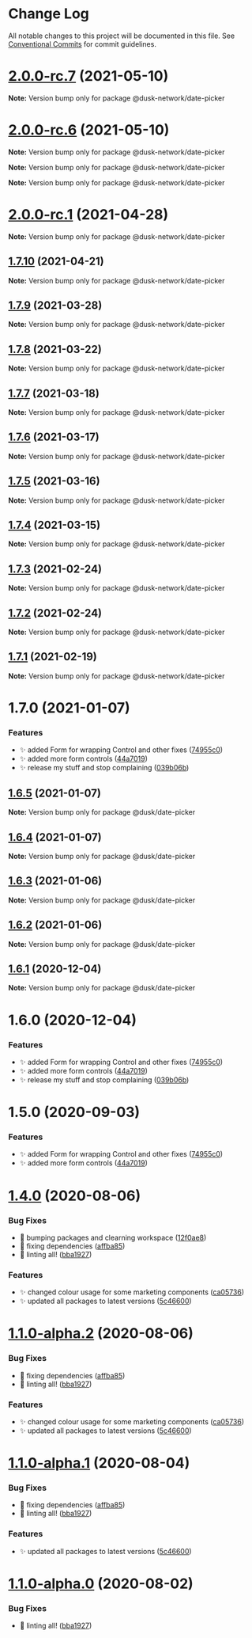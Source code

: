 # Change Log

All notable changes to this project will be documented in this file.
See [Conventional Commits](https://conventionalcommits.org) for commit guidelines.

# [2.0.0-rc.7](https://github.com/dusk-network/dusk-ui-kit/compare/v2.0.0-rc.6...v2.0.0-rc.7) (2021-05-10)

**Note:** Version bump only for package @dusk-network/date-picker





# [2.0.0-rc.6](https://github.com/dusk-network/dusk-ui-kit/compare/v2.0.0-rc.3...v2.0.0-rc.6) (2021-05-10)

**Note:** Version bump only for package @dusk-network/date-picker







**Note:** Version bump only for package @dusk-network/date-picker







**Note:** Version bump only for package @dusk-network/date-picker





# [2.0.0-rc.1](https://github.com/dusk-network/dusk-ui-kit/compare/@dusk-network/date-picker@1.7.10...@dusk-network/date-picker@2.0.0-rc.1) (2021-04-28)

**Note:** Version bump only for package @dusk-network/date-picker





## [1.7.10](https://github.com/dusk-network/dusk-ui-kit/compare/@dusk-network/date-picker@1.7.9...@dusk-network/date-picker@1.7.10) (2021-04-21)

**Note:** Version bump only for package @dusk-network/date-picker





## [1.7.9](https://github.com/dusk-network/dusk-ui-kit/compare/@dusk-network/date-picker@1.7.8...@dusk-network/date-picker@1.7.9) (2021-03-28)

**Note:** Version bump only for package @dusk-network/date-picker





## [1.7.8](https://github.com/dusk-network/dusk-ui-kit/compare/@dusk-network/date-picker@1.7.7...@dusk-network/date-picker@1.7.8) (2021-03-22)

**Note:** Version bump only for package @dusk-network/date-picker





## [1.7.7](https://github.com/dusk-network/dusk-ui-kit/compare/@dusk-network/date-picker@1.7.6...@dusk-network/date-picker@1.7.7) (2021-03-18)

**Note:** Version bump only for package @dusk-network/date-picker





## [1.7.6](https://github.com/dusk-network/dusk-ui-kit/compare/@dusk-network/date-picker@1.7.5...@dusk-network/date-picker@1.7.6) (2021-03-17)

**Note:** Version bump only for package @dusk-network/date-picker





## [1.7.5](https://github.com/dusk-network/dusk-ui-kit/compare/@dusk-network/date-picker@1.7.4...@dusk-network/date-picker@1.7.5) (2021-03-16)

**Note:** Version bump only for package @dusk-network/date-picker





## [1.7.4](https://github.com/dusk-network/dusk-ui-kit/compare/@dusk-network/date-picker@1.7.3...@dusk-network/date-picker@1.7.4) (2021-03-15)

**Note:** Version bump only for package @dusk-network/date-picker





## [1.7.3](https://github.com/dusk-network/dusk-ui-kit/compare/@dusk-network/date-picker@1.7.2...@dusk-network/date-picker@1.7.3) (2021-02-24)

**Note:** Version bump only for package @dusk-network/date-picker





## [1.7.2](https://github.com/dusk-network/dusk-ui-kit/compare/@dusk-network/date-picker@1.7.1...@dusk-network/date-picker@1.7.2) (2021-02-24)

**Note:** Version bump only for package @dusk-network/date-picker





## [1.7.1](https://github.com/dusk-network/dusk-ui-kit/compare/@dusk-network/date-picker@1.7.0...@dusk-network/date-picker@1.7.1) (2021-02-19)

**Note:** Version bump only for package @dusk-network/date-picker





# 1.7.0 (2021-01-07)


### Features

* ✨ added Form for wrapping Control and other fixes ([74955c0](https://github.com/dusk-network/dusk-ui-kit/commit/74955c0f77481f3e69619da76a0fa4a0975b17ac))
* ✨ added more form controls ([44a7019](https://github.com/dusk-network/dusk-ui-kit/commit/44a7019f4059b75c2d3f99f49cadd06665f94ae0))
* ✨ release my stuff and stop complaining ([039b06b](https://github.com/dusk-network/dusk-ui-kit/commit/039b06beb528e36ade5950dc69dfc0b69e14a69c))





## [1.6.5](https://github.com/dusk-network/dusk-ui-kit/compare/@dusk/date-picker@1.6.4...@dusk/date-picker@1.6.5) (2021-01-07)

**Note:** Version bump only for package @dusk/date-picker





## [1.6.4](https://github.com/dusk-network/dusk-ui-kit/compare/@dusk/date-picker@1.6.3...@dusk/date-picker@1.6.4) (2021-01-07)

**Note:** Version bump only for package @dusk/date-picker





## [1.6.3](https://github.com/dusk-network/dusk-ui-kit/compare/@dusk/date-picker@1.6.2...@dusk/date-picker@1.6.3) (2021-01-06)

**Note:** Version bump only for package @dusk/date-picker





## [1.6.2](https://github.com/dusk-network/dusk-ui-kit/compare/@dusk/date-picker@1.6.1...@dusk/date-picker@1.6.2) (2021-01-06)

**Note:** Version bump only for package @dusk/date-picker





## [1.6.1](https://github.com/dusk-network/dusk-ui-kit/compare/@dusk/date-picker@1.6.0...@dusk/date-picker@1.6.1) (2020-12-04)

**Note:** Version bump only for package @dusk/date-picker





# 1.6.0 (2020-12-04)


### Features

* ✨ added Form for wrapping Control and other fixes ([74955c0](https://github.com/dusk-network/dusk-ui-kit/commit/74955c0f77481f3e69619da76a0fa4a0975b17ac))
* ✨ added more form controls ([44a7019](https://github.com/dusk-network/dusk-ui-kit/commit/44a7019f4059b75c2d3f99f49cadd06665f94ae0))
* ✨ release my stuff and stop complaining ([039b06b](https://github.com/dusk-network/dusk-ui-kit/commit/039b06beb528e36ade5950dc69dfc0b69e14a69c))





# 1.5.0 (2020-09-03)


### Features

* ✨ added Form for wrapping Control and other fixes ([74955c0](https://github.com/dusk-network/dusk-ui-kit/commit/74955c0f77481f3e69619da76a0fa4a0975b17ac))
* ✨ added more form controls ([44a7019](https://github.com/dusk-network/dusk-ui-kit/commit/44a7019f4059b75c2d3f99f49cadd06665f94ae0))





# [1.4.0](https://github.com/dusk-network/dusk-ui-kit/compare/v1.0.0...v1.4.0) (2020-08-06)

### Bug Fixes

- 🐛 bumping packages and clearning workspace ([12f0ae8](https://github.com/dusk-network/dusk-ui-kit/commit/12f0ae8749d33e811669588fb6d922b7462d537d))
- 🐛 fixing dependencies ([affba85](https://github.com/dusk-network/dusk-ui-kit/commit/affba85dc62420df1671a62609a594f9bf8da62b))
- 🐛 linting all! ([bba1927](https://github.com/dusk-network/dusk-ui-kit/commit/bba19274916dfc783f787cb098e8ff33fdb4c7a9))

### Features

- ✨ changed colour usage for some marketing components ([ca05736](https://github.com/dusk-network/dusk-ui-kit/commit/ca05736d2080d1b266a20a80d247bf443780aafd))
- ✨ updated all packages to latest versions ([5c46600](https://github.com/dusk-network/dusk-ui-kit/commit/5c46600d34dc582bccf5b1dc075cf38a156f37e2))

# [1.1.0-alpha.2](https://github.com/dusk-network/dusk-ui-kit/compare/v1.0.0...v1.1.0-alpha.2) (2020-08-06)

### Bug Fixes

- 🐛 fixing dependencies ([affba85](https://github.com/dusk-network/dusk-ui-kit/commit/affba85dc62420df1671a62609a594f9bf8da62b))
- 🐛 linting all! ([bba1927](https://github.com/dusk-network/dusk-ui-kit/commit/bba19274916dfc783f787cb098e8ff33fdb4c7a9))

### Features

- ✨ changed colour usage for some marketing components ([ca05736](https://github.com/dusk-network/dusk-ui-kit/commit/ca05736d2080d1b266a20a80d247bf443780aafd))
- ✨ updated all packages to latest versions ([5c46600](https://github.com/dusk-network/dusk-ui-kit/commit/5c46600d34dc582bccf5b1dc075cf38a156f37e2))

# [1.1.0-alpha.1](https://github.com/dusk-network/dusk-ui-kit/compare/v1.0.0...v1.1.0-alpha.1) (2020-08-04)

### Bug Fixes

- 🐛 fixing dependencies ([affba85](https://github.com/dusk-network/dusk-ui-kit/commit/affba85dc62420df1671a62609a594f9bf8da62b))
- 🐛 linting all! ([bba1927](https://github.com/dusk-network/dusk-ui-kit/commit/bba19274916dfc783f787cb098e8ff33fdb4c7a9))

### Features

- ✨ updated all packages to latest versions ([5c46600](https://github.com/dusk-network/dusk-ui-kit/commit/5c46600d34dc582bccf5b1dc075cf38a156f37e2))

# [1.1.0-alpha.0](https://github.com/dusk-network/dusk-ui-kit/compare/v1.0.0...v1.1.0-alpha.0) (2020-08-02)

### Bug Fixes

- 🐛 linting all! ([bba1927](https://github.com/dusk-network/dusk-ui-kit/commit/bba19274916dfc783f787cb098e8ff33fdb4c7a9))
